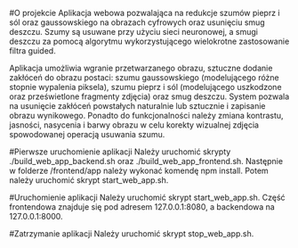 #O projekcie
Aplikacja webowa pozwalająca na redukcje szumów pieprz i sól oraz gaussowskiego na obrazach cyfrowych oraz usunięciu smug deszczu. Szumy są usuwane przy użyciu sieci neuronowej, a smugi deszczu za pomocą algorytmu wykorzystującego wielokrotne zastosowanie filtra guided.

Aplikacja umożliwia wgranie przetwarzanego obrazu, sztuczne dodanie zakłóceń do obrazu postaci: szumu gaussowskiego (modelującego różne stopnie wypalenia piksela), szumu pieprz i sól (modelującego uszkodzone oraz prześwietlone fragmenty zdjęcia) oraz smug deszczu. System pozwala na usunięcie zakłóceń powstałych naturalnie lub sztucznie i zapisanie obrazu wynikowego. Ponadto do funkcjonalności należy zmiana kontrastu, jasności, nasycenia i barwy obrazu w celu korekty wizualnej zdjęcia spowodowanej operacją usuwania szumu.


#Pierwsze uruchomienie aplikacji
Należy uruchomić skrypty ./build_web_app_backend.sh oraz ./build_web_app_frontend.sh.
Następnie w folderze /frontend/app należy wykonać komendę npm install.
Potem należy uruchomić skrypt start_web_app.sh.

#Uruchomienie aplikacji
Należy uruchomić skrypt start_web_app.sh. Część frontendowa znajduje się pod adresem 127.0.0.1:8080, a backendowa na 127.0.0.1:8000.

#Zatrzymanie aplikacji
Należy uruchomić skrypt stop_web_app.sh.
